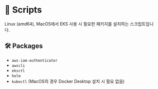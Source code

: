 # 📄 Scripts

Linux (amd64), MacOS에서 EKS 사용 시 필요한 패키지를 설치하는 스크립트입니다.

## 🛠 Packages

- `aws-iam-authenticator`
- `awscli`
- `eksctl`
- `helm`
- `kubectl` (MacOS의 경우 Docker Desktop 설치 시 필요 없음)
